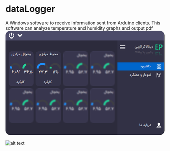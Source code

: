 # dataLogger
A Windows software to receive information sent from Arduino clients.
This software can analyze temperature and humidity graphs and output pdf
![Screenshot](Data%20Logger%200.png)

![alt text]([http://url/to/img.png](https://github.com/rezajax/dataLogger/blob/master/Data%20Logger%200.png))
